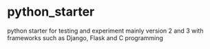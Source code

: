 # python_starter
python starter for testing and experiment mainly version 2 and 3 with frameworks such as Django, Flask and C programming
